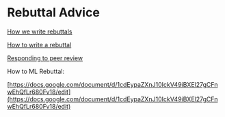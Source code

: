 # Rebuttal Advice

[How we write rebuttals](https://deviparikh.medium.com/how-we-write-rebuttals-dc84742fece1)

[How to write a rebuttal](https://medium.com/@stub_AS/how-to-write-a-rebuttal-31e93c4f4b3f)

[Responding to peer review](https://matt.might.net/articles/peer-review-rebuttals/)

How to ML Rebuttal: 

[https://docs.google.com/document/d/1cdEypaZXnJ10IckV49iBXEl27gCFnwEhQfLr680Fv18/edit](https://docs.google.com/document/d/1cdEypaZXnJ10IckV49iBXEl27gCFnwEhQfLr680Fv18/edit)